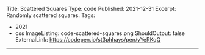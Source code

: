 Title: Scattered Squares
Type: code
Published: 2021-12-31
Excerpt: Randomly scattered squares.
Tags:
- 2021
- css
ImageListing: code-scattered-squares.png
ShouldOutput: false
ExternalLink: https://codepen.io/st3phhays/pen/vYeRKqQ
---